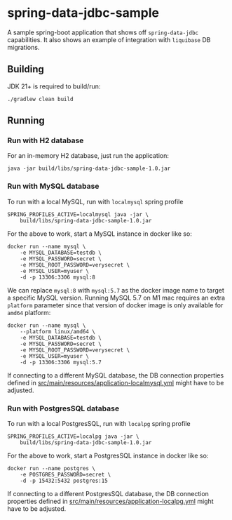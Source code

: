 # spring-data-jdbc-sample

A sample spring-boot application that shows off `spring-data-jdbc` capabilities. It also shows an example of integration with `liquibase` DB migrations.

## Building

JDK 21+ is required to build/run: 

```
./gradlew clean build
```

## Running

### Run with H2 database

For an in-memory H2 database, just run the application:

```
java -jar build/libs/spring-data-jdbc-sample-1.0.jar 
```

### Run with MySQL database

To run with a local MySQL, run with `localmysql` spring profile

```
SPRING_PROFILES_ACTIVE=localmysql java -jar \
    build/libs/spring-data-jdbc-sample-1.0.jar
```

For the above to work, start a MySQL instance in docker like so:

```
docker run --name mysql \
    -e MYSQL_DATABASE=testdb \
    -e MYSQL_PASSWORD=secret \
    -e MYSQL_ROOT_PASSWORD=verysecret \
    -e MYSQL_USER=myuser \
    -d -p 13306:3306 mysql:8
```

We can replace `mysql:8` with `mysql:5.7` as the docker image name to target a specific MySQL version. Running MySQL 5.7 on M1 mac requires an extra `platform` parameter since that version of docker image is only available for `amd64` platform:

```
docker run --name mysql \
    --platform linux/amd64 \
    -e MYSQL_DATABASE=testdb \
    -e MYSQL_PASSWORD=secret \
    -e MYSQL_ROOT_PASSWORD=verysecret \
    -e MYSQL_USER=myuser \
    -d -p 13306:3306 mysql:5.7
```

If connecting to a different MySQL database, the DB connection properties defined in  [src/main/resources/application-localmysql.yml](src/main/resources/application-localmysql.yml) might have to be adjusted.

### Run with PostgresSQL database

To run with a local PostgresSQL, run with `localpg` spring profile

```
SPRING_PROFILES_ACTIVE=localpg java -jar \
    build/libs/spring-data-jdbc-sample-1.0.jar
```

For the above to work, start a PostgresSQL instance in docker like so:

```
docker run --name postgres \
    -e POSTGRES_PASSWORD=secret \
    -d -p 15432:5432 postgres:15
```

If connecting to a different PostgresSQL database, the DB connection properties defined in [src/main/resources/application-localpg.yml](src/main/resources/application-localpg.yml) might have to be adjusted.
